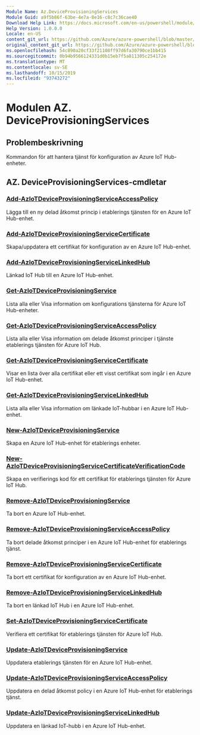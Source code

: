 ```yaml
---
Module Name: Az.DeviceProvisioningServices
Module Guid: a9f5b86f-63be-4e7a-8e16-c8c7c36cae40
Download Help Link: https://docs.microsoft.com/en-us/powershell/module/az.deviceprovisioningservices
Help Version: 1.0.0.0
Locale: en-US
content_git_url: https://github.com/Azure/azure-powershell/blob/master/src/DeviceProvisioningServices/DeviceProvisioningServices/help/Az.DeviceProvisioningServices.md
original_content_git_url: https://github.com/Azure/azure-powershell/blob/master/src/DeviceProvisioningServices/DeviceProvisioningServices/help/Az.DeviceProvisioningServices.md
ms.openlocfilehash: 54c890a20cf33f21108ff97d6fa30790ce1bb415
ms.sourcegitcommit: 0b94b9566124331d0b15eb7f5a811305c254172e
ms.translationtype: MT
ms.contentlocale: sv-SE
ms.lasthandoff: 10/15/2019
ms.locfileid: "93743272"
---
```

# Modulen AZ. DeviceProvisioningServices
## Problembeskrivning
Kommandon för att hantera tjänst för konfiguration av Azure IoT Hub-enheter.

## AZ. DeviceProvisioningServices-cmdletar
### [Add-AzIoTDeviceProvisioningServiceAccessPolicy](Add-AzIoTDeviceProvisioningServiceAccessPolicy.md)
Lägga till en ny delad åtkomst princip i etablerings tjänsten för en Azure IoT Hub-enhet.

### [Add-AzIoTDeviceProvisioningServiceCertificate](Add-AzIoTDeviceProvisioningServiceCertificate.md)
Skapa/uppdatera ett certifikat för konfiguration av en Azure IoT Hub-enhet.

### [Add-AzIoTDeviceProvisioningServiceLinkedHub](Add-AzIoTDeviceProvisioningServiceLinkedHub.md)
Länkad IoT Hub till en Azure IoT Hub-enhet.

### [Get-AzIoTDeviceProvisioningService](Get-AzIoTDeviceProvisioningService.md)
Lista alla eller Visa information om konfigurations tjänsterna för Azure IoT Hub-enheter.

### [Get-AzIoTDeviceProvisioningServiceAccessPolicy](Get-AzIoTDeviceProvisioningServiceAccessPolicy.md)
Lista alla eller Visa information om delade åtkomst principer i tjänste etablerings tjänsten för Azure IoT Hub.

### [Get-AzIoTDeviceProvisioningServiceCertificate](Get-AzIoTDeviceProvisioningServiceCertificate.md)
Visar en lista över alla certifikat eller ett visst certifikat som ingår i en Azure IoT Hub-enhet.

### [Get-AzIoTDeviceProvisioningServiceLinkedHub](Get-AzIoTDeviceProvisioningServiceLinkedHub.md)
Lista alla eller Visa information om länkade IoT-hubbar i en Azure IoT Hub-enhet.

### [New-AzIoTDeviceProvisioningService](New-AzIoTDeviceProvisioningService.md)
Skapa en Azure IoT Hub-enhet för etablerings enheter.

### [New-AzIoTDeviceProvisioningServiceCertificateVerificationCode](New-AzIoTDeviceProvisioningServiceCertificateVerificationCode.md)
Skapa en verifierings kod för ett certifikat för etablerings tjänsten för Azure IoT Hub.

### [Remove-AzIoTDeviceProvisioningService](Remove-AzIoTDeviceProvisioningService.md)
Ta bort en Azure IoT Hub-enhet.

### [Remove-AzIoTDeviceProvisioningServiceAccessPolicy](Remove-AzIoTDeviceProvisioningServiceAccessPolicy.md)
Ta bort delade åtkomst principer i en Azure IoT Hub-enhet för etablerings tjänst.

### [Remove-AzIoTDeviceProvisioningServiceCertificate](Remove-AzIoTDeviceProvisioningServiceCertificate.md)
Ta bort ett certifikat för konfiguration av en Azure IoT Hub-enhet.

### [Remove-AzIoTDeviceProvisioningServiceLinkedHub](Remove-AzIoTDeviceProvisioningServiceLinkedHub.md)
Ta bort en länkad IoT Hub i en Azure IoT Hub-enhet.

### [Set-AzIoTDeviceProvisioningServiceCertificate](Set-AzIoTDeviceProvisioningServiceCertificate.md)
Verifiera ett certifikat för etablerings tjänsten för Azure IoT Hub.

### [Update-AzIoTDeviceProvisioningService](Update-AzIoTDeviceProvisioningService.md)
Uppdatera etablerings tjänsten för en Azure IoT Hub-enhet.

### [Update-AzIoTDeviceProvisioningServiceAccessPolicy](Update-AzIoTDeviceProvisioningServiceAccessPolicy.md)
Uppdatera en delad åtkomst policy i en Azure IoT Hub-enhet för etablerings tjänst.

### [Update-AzIoTDeviceProvisioningServiceLinkedHub](Update-AzIoTDeviceProvisioningServiceLinkedHub.md)
Uppdatera en länkad IoT-hubb i en Azure IoT Hub-enhet.

